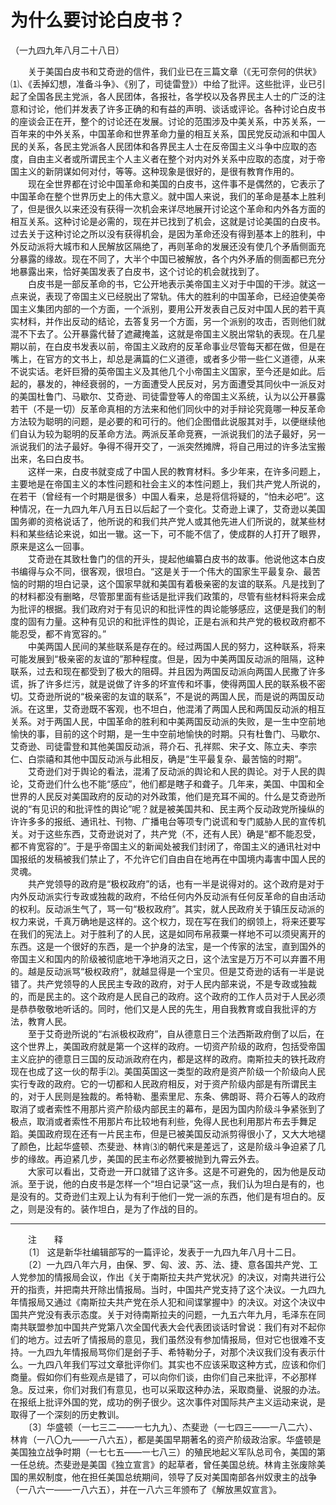 # 为什么要讨论白皮书？  
（一九四九年八月二十八日）  
  
　　关于美国白皮书和艾奇逊的信件，我们业已在三篇文章（《无可奈何的供状》⑴、《丢掉幻想，准备斗争》、《别了，司徒雷登》）中给了批评。这些批评，业已引起了全国各民主党派，各人民团体，各报社，各学校以及各界民主人士的广泛的注意和讨论，他们并发表了许多正确的和有益的声明、谈话或评论。各种讨论白皮书的座谈会正在开，整个的讨论还在发展。讨论的范围涉及中美关系，中苏关系，一百年来的中外关系，中国革命和世界革命力量的相互关系，国民党反动派和中国人民的关系，各民主党派各人民团体和各界民主人士在反帝国主义斗争中应取的态度，自由主义者或所谓民主个人主义者在整个对内对外关系中应取的态度，对于帝国主义的新阴谋如何对付，等等。这种现象是很好的，是很有教育作用的。   
　　现在全世界都在讨论中国革命和美国的白皮书，这件事不是偶然的，它表示了中国革命在整个世界历史上的伟大意义。就中国人来说，我们的革命是基本上胜利了，但是很久以来还没有获得一次机会来详尽地展开讨论这个革命和内外各方面的相互关系。这种讨论是必需的，现在并已找到了机会，这就是讨论美国的白皮书。过去关于这种讨论之所以没有获得机会，是因为革命还没有得到基本上的胜利，中外反动派将大城市和人民解放区隔绝了，再则革命的发展还没有使几个矛盾侧面充分暴露的缘故。现在不同了，大半个中国已被解放，各个内外矛盾的侧面都已充分地暴露出来，恰好美国发表了白皮书，这个讨论的机会就找到了。   
　　白皮书是一部反革命的书，它公开地表示美帝国主义对于中国的干涉。就这一点来说，表现了帝国主义已经脱出了常轨。伟大的胜利的中国革命，已经迫使美帝国主义集团内部的一个方面，一个派别，要用公开发表自己反对中国人民的若干真实材料，并作出反动的结论，去答复另一个方面，另一个派别的攻击，否则他们就混不下去了。公开暴露代替了遮藏掩盖，这就是帝国主义脱出常轨的表现。在几星期以前，在白皮书发表以前，帝国主义政府的反革命事业尽管每天都在做，但是在嘴上，在官方的文书上，却总是满篇的仁义道德，或者多少带一些仁义道德，从来不说实话。老奸巨猾的英帝国主义及其他几个小帝国主义国家，至今还是如此。后起的，暴发的，神经衰弱的，一方面遭受人民反对，另方面遭受其同伙中一派反对的美国杜鲁门、马歇尔、艾奇逊、司徒雷登等人的帝国主义系统，认为以公开暴露若干（不是一切）反革命真相的方法来和他们同伙中的对手辩论究竟哪一种反革命方法较为聪明的问题，是必要的和可行的。他们企图借此说服其对手，以便继续他们自认为较为聪明的反革命方法。两派反革命竞赛，一派说我们的法子最好，另一派说我们的法子最好。争得不得开交了，一派突然摊牌，将自己用过的许多法宝搬出来，名曰白皮书。   
　　这样一来，白皮书就变成了中国人民的教育材料。多少年来，在许多问题上，主要地是在帝国主义的本性问题和社会主义的本性问题上，我们共产党人所说的，在若干（曾经有一个时期是很多）中国人看来，总是将信将疑的，“怕未必吧”。这种情况，在一九四九年八月五日以后起了一个变化。艾奇逊上课了，艾奇逊以美国国务卿的资格说话了，他所说的和我们共产党人或其他先进人们所说的，就某些材料和某些结论来说，如出一辙。这一下，可不能不信了，使成群的人打开了眼界，原来是这么一回事。   
　　艾奇逊在其致杜鲁门的信的开头，提起他编纂白皮书的故事。他说他这本白皮书编得与众不同，很客观，很坦白。“这是关于一个伟大的国家生平最复杂、最苦恼的时期的坦白记录，这个国家早就和美国有着极亲密的友谊的联系。凡是找到了的材料都没有删略，尽管那里面有些话是批评我们政策的，尽管有些材料将来会成为批评的根据。我们政府对于有见识的和批评性的舆论能够感应，这便是我们的制度的固有力量。这种有见识的和批评性的舆论，正是右派和共产党的极权政府都不能忍受，都不肯宽容的。”   
　　中美两国人民间的某些联系是存在的。经过两国人民的努力，这种联系，将来可能发展到“极亲密的友谊的”那种程度。但是，因为中美两国反动派的阻隔，这种联系，过去和现在都受到了极大的阻碍。并且因为两国反动派向两国人民撒了许多谎，拆了许多烂污，就是说做了许多的坏宣传和坏事，使得两国人民的联系极不密切。艾奇逊所说的“极亲密的友谊的联系”，不是说的两国人民，而是说的两国反动派。在这里，艾奇逊既不客观，也不坦白，他混淆了两国人民和两国反动派的相互关系。对于两国人民，中国革命的胜利和中美两国反动派的失败，是一生中空前地愉快的事，目前的这个时期，是一生中空前地愉快的时期。只有杜鲁门、马歇尔、艾奇逊、司徒雷登和其他美国反动派，蒋介石、孔祥熙、宋子文、陈立夫、李宗仁、白崇禧和其他中国反动派与此相反，确是“生平最复杂、最苦恼的时期”。   
　　艾奇逊们对于舆论的看法，混淆了反动派的舆论和人民的舆论。对于人民的舆论，艾奇逊们什么也不能“感应”，他们都是瞎子和聋子。几年来，美国、中国和全世界的人民反对美国政府的反动的对外政策，他们是充耳不闻的。什么是艾奇逊所说的“有见识的和批评性的舆论”呢？就是被美国共和、民主两个反动政党所操纵的许许多多的报纸、通讯社、刊物、广播电台等项专门说谎和专门威胁人民的宣传机关。对于这些东西，艾奇逊说对了，共产党（不，还有人民）确是“都不能忍受，都不肯宽容的”。于是乎帝国主义的新闻处被我们封闭了，帝国主义的通讯社对中国报纸的发稿被我们禁止了，不允许它们自由自在地再在中国境内毒害中国人民的灵魂。   
　　共产党领导的政府是“极权政府”的话，也有一半是说得对的。这个政府是对于内外反动派实行专政或独裁的政府，不给任何内外反动派有任何反革命的自由活动的权利。反动派生气了，骂一句“极权政府”。其实，就人民政府关于镇压反动派的权力来说，千真万确地是这样的。这个权力，现在写在我们的纲领上，将来还要写在我们的宪法上。对于胜利了的人民，这是如同布帛菽粟一样地不可以须臾离开的东西。这是一个很好的东西，是一个护身的法宝，是一个传家的法宝，直到国外的帝国主义和国内的阶级被彻底地干净地消灭之日，这个法宝是万万不可以弃置不用的。越是反动派骂“极权政府”，就越显得是一个宝贝。但是艾奇逊的话有一半是说错了。共产党领导的人民民主专政的政府，对于人民内部来说，不是专政或独裁的，而是民主的。这个政府是人民自己的政府。这个政府的工作人员对于人民必须是恭恭敬敬地听话的。同时，他们又是人民的先生，用自我教育或自我批评的方法，教育人民。   
　　至于艾奇逊所说的“右派极权政府”，自从德意日三个法西斯政府倒了以后，在这个世界上，美国政府就是第一个这样的政府。一切资产阶级的政府，包括受帝国主义庇护的德意日三国的反动派政府在内，都是这样的政府。南斯拉夫的铁托政府现在也成了这一伙的帮手⑵。美国英国这一类型的政府是资产阶级一个阶级向人民实行专政的政府。它的一切都和人民政府相反，对于资产阶级内部是有所谓民主的，对于人民则是独裁的。希特勒、墨索里尼、东条、佛朗哥、蒋介石等人的政府取消了或者索性不用那片资产阶级内部民主的幕布，是因为国内阶级斗争紧张到了极点，取消或者索性不用那片布比较地有利些，免得人民也利用那片布去手舞足蹈。美国政府现在还有一片民主布，但是已被美国反动派剪得很小了，又大大地褪了颜色，比起华盛顿、杰斐逊、林肯⑶的朝代来是差远了，这是阶级斗争迫紧了几步的缘故。再迫紧几步，美国的民主布必然要被抛到九霄云外去。   
　　大家可以看出，艾奇逊一开口就错了这许多。这是不可避免的，因为他是反动派。至于说，他的白皮书是怎样一个“坦白记录”这一点，我们认为坦白是有的，也是没有的。艾奇逊们主观上认为有利于他们一党一派的东西，他们是有坦白的。反之，则是没有的。装作坦白，是为了作战的目的。   
  
  
------------------  
　　注　　释   
　　〔1〕 这是新华社编辑部写的一篇评论，发表于一九四九年八月十二日。   
　　〔2〕一九四八年六月，由保、罗、匈、波、苏、法、捷、意各国共产党、工人党参加的情报局会议，作出《关于南斯拉夫共产党状况》的决议，对南共进行公开的指责，并把南共开除出情报局。当时，中国共产党支持了这个决议。一九四九年情报局又通过《南斯拉夫共产党在杀人犯和间谍掌握中》的决议。对这个决议中国共产党没有表示态度。关于对待南斯拉夫的问题，一九五六年九月，毛泽东在同南共联盟参加中国共产党第八次全国代表大会代表团谈话时曾说：我们有对不起你们的地方。过去听了情报局的意见，我们虽然没有参加情报局，但对它也很难不支持。一九四九年情报局骂你们是刽子手、希特勒分子，对那个决议我们没有表示什么。一九四八年我们写过文章批评你们。其实也不应该采取这种方式，应该和你们商量。假如你们有些观点是错了，可以向你们谈，由你们自己来批评，不必那样急。反过来，你们对我们有意见，也可以采取这种办法，采取商量、说服的办法。在报纸上批评外国的党，成功的例子很少。这次事件对国际共产主义运动来说，是取得了一个深刻的历史教训。   
　　〔3〕华盛顿（一七三二——一七九九）、杰斐逊（一七四三——一八二六）、林肯（一八〇九——一八六五），都是美国早期著名的资产阶级政治家。华盛顿是美国独立战争时期（一七七五——一七八三）的殖民地起义军队总司令，美国的第一任总统。杰斐逊是美国《独立宣言》的起草者，曾任美国总统。林肯主张废除美国的黑奴制度，他在担任美国总统期间，领导了反对美国南部各州奴隶主的战争（一八六一——一八六五），并在一八六三年颁布了《解放黑奴宣言》。   
